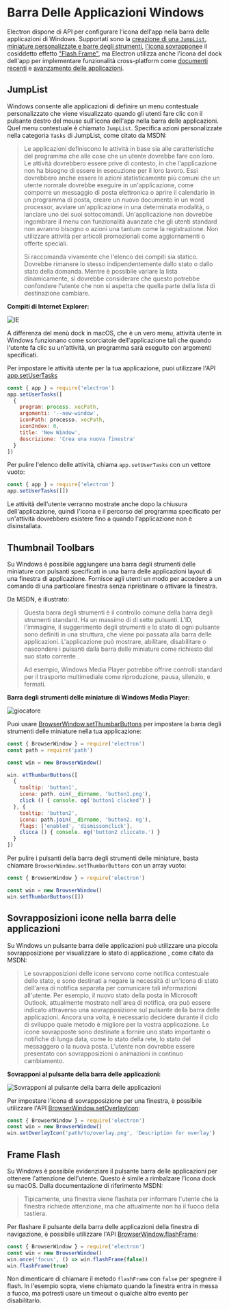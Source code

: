 # Barra Delle Applicazioni Windows

Electron dispone di API per configurare l'icona dell'app nella barra delle applicazioni di Windows. Supportati sono la [creazione di una `JumpList`](#jumplist), [miniature personalizzate e barre degli strumenti](#thumbnail-toolbars), [l'icona sovrappone](#icon-overlays-in-taskbar)e il cosiddetto effetto ["Flash Frame"](#flash-frame), ma Electron utilizza anche l'icona del dock dell'app per implementare funzionalità cross-platform come [documenti recenti](./recent-documents.md) e [avanzamento delle applicazioni](./progress-bar.md).

## JumpList

Windows consente alle applicazioni di definire un menu contestuale personalizzato che viene visualizzato quando gli utenti fare clic con il pulsante destro del mouse sull'icona dell'app nella barra delle applicazioni. Quel menu contestuale è chiamato `JumpList`. Specifica azioni personalizzate nella categoria `Tasks` di JumpList, come citato da MSDN:

> Le applicazioni definiscono le attività in base sia alle caratteristiche del programma che alle cose che un utente dovrebbe fare con loro. Le attività dovrebbero essere prive di contesto, in che l'applicazione non ha bisogno di essere in esecuzione per il loro lavoro. Essi dovrebbero anche essere le azioni statisticamente più comuni che un utente normale dovrebbe eseguire in un'applicazione, come comporre un messaggio di posta elettronica o aprire il calendario in un programma di posta, creare un nuovo documento in un word processor, avviare un'applicazione in una determinata modalità, o lanciare uno dei suoi sottocomandi. Un'applicazione non dovrebbe ingombrare il menu con funzionalità avanzate che gli utenti standard non avranno bisogno o azioni una tantum come la registrazione. Non utilizzare attività per articoli promozionali come aggiornamenti o offerte speciali.
> 
> Si raccomanda vivamente che l'elenco dei compiti sia statico. Dovrebbe rimanere lo stesso indipendentemente dallo stato o dallo stato della domanda. Mentre è possibile variare la lista dinamicamente, si dovrebbe considerare che questo potrebbe confondere l'utente che non si aspetta che quella parte della lista di destinazione cambiare.

__Compiti di Internet Explorer:__

![IE](https://i-msdn.sec.s-msft.com/dynimg/IC420539.png)

A differenza del menù dock in macOS, che è un vero menu, attività utente in Windows funzionano come scorciatoie dell'applicazione tali che quando l'utente fa clic su un'attività, un programma sarà eseguito con argomenti specificati.

Per impostare le attività utente per la tua applicazione, puoi utilizzare l'API [app.setUserTasks](../api/app.md#appsetusertaskstasks-windows)

```javascript
const { app } = require('electron')
app.setUserTasks([
  {
    program: process. xecPath,
    argomenti: '--new-window',
    iconPath: processo. xecPath,
    iconIndex: 0,
    title: 'New Window',
    descrizione: 'Crea una nuova finestra'
  }
])
```

Per pulire l'elenco delle attività, chiama `app.setUserTasks` con un vettore vuoto:

```javascript
const { app } = require('electron')
app.setUserTasks([])
```

Le attività dell'utente verranno mostrate anche dopo la chiusura dell'applicazione, quindi l'icona e il percorso del programma specificato per un'attività dovrebbero esistere fino a quando l'applicazione non è disinstallata.


## Thumbnail Toolbars

Su Windows è possibile aggiungere una barra degli strumenti delle miniature con pulsanti specificati in una barra delle applicazioni layout di una finestra di applicazione. Fornisce agli utenti un modo per accedere a un comando di una particolare finestra senza ripristinare o attivare la finestra.

Da MSDN, è illustrato:

> Questa barra degli strumenti è il controllo comune della barra degli strumenti standard. Ha un massimo di di sette pulsanti. L'ID, l'immagine, il suggerimento degli strumenti e lo stato di ogni pulsante sono definiti in una struttura, che viene poi passata alla barra delle applicazioni. L'applicazione può mostrare, abilitare, disabilitare o nascondere i pulsanti dalla barra delle miniature come richiesto dal suo stato corrente .
> 
> Ad esempio, Windows Media Player potrebbe offrire controlli standard per il trasporto multimediale come riproduzione, pausa, silenzio, e fermati.

__Barra degli strumenti delle miniature di Windows Media Player:__

![giocatore](https://i-msdn.sec.s-msft.com/dynimg/IC420540.png)

Puoi usare [BrowserWindow.setThumbarButtons](../api/browser-window.md#winsetthumbarbuttonsbuttons-windows) per impostare la barra degli strumenti delle miniature nella tua applicazione:

```javascript
const { BrowserWindow } = require('electron')
const path = require('path')

const win = new BrowserWindow()

win. etThumbarButtons([
  {
    tooltip: 'button1',
    icona: path. oin(__dirname, 'button1.png'),
    click () { console. og('button1 clicked') }
  }, {
    tooltip: 'button2',
    icona: path.join(__dirname, 'button2. ng'),
    flags: ['enabled', 'dismissonclick'],
    clicca () { console. og('button2 cliccato.') }
  }
])
```

Per pulire i pulsanti della barra degli strumenti delle miniature, basta chiamare `BrowserWindow.setThumbarButtons` con un array vuoto:

```javascript
const { BrowserWindow } = require('electron')

const win = new BrowserWindow()
win.setThumbarButtons([])
```


## Sovrapposizioni icone nella barra delle applicazioni

Su Windows un pulsante barra delle applicazioni può utilizzare una piccola sovrapposizione per visualizzare lo stato di applicazione , come citato da MSDN:

> Le sovrapposizioni delle icone servono come notifica contestuale dello stato, e sono destinati a negare la necessità di un'icona di stato dell'area di notifica separata per comunicare tali informazioni all'utente. Per esempio, il nuovo stato della posta in Microsoft Outlook, attualmente mostrato nell'area di notifica, ora può essere indicato attraverso una sovrapposizione sul pulsante della barra delle applicazioni. Ancora una volta, è necessario decidere durante il ciclo di sviluppo quale metodo è migliore per la vostra applicazione. Le icone sovrapposte sono destinate a fornire uno stato importante o notifiche di lunga data, come lo stato della rete, lo stato del messaggero o la nuova posta. L'utente non dovrebbe essere presentato con sovrapposizioni o animazioni in continuo cambiamento.

__Sovrapponi al pulsante della barra delle applicazioni:__

![Sovrapponi al pulsante della barra delle applicazioni](https://i-msdn.sec.s-msft.com/dynimg/IC420441.png)

Per impostare l'icona di sovrapposizione per una finestra, è possibile utilizzare l'API [BrowserWindow.setOverlayIcon](../api/browser-window.md#winsetoverlayiconoverlay-description-windows):

```javascript
const { BrowserWindow } = require('electron')
const win = new BrowserWindow()
win.setOverlayIcon('path/to/overlay.png', 'Description for overlay')
```


## Frame Flash

Su Windows è possibile evidenziare il pulsante barra delle applicazioni per ottenere l'attenzione dell'utente. Questo è simile a rimbalzare l'icona dock su macOS. Dalla documentazione di riferimento MSDN:

> Tipicamente, una finestra viene flashata per informare l'utente che la finestra richiede attenzione, ma che attualmente non ha il fuoco della tastiera.

Per flashare il pulsante della barra delle applicazioni della finestra di navigazione, è possibile utilizzare l'API [BrowserWindow.flashFrame](../api/browser-window.md#winflashframeflag):

```javascript
const { BrowserWindow } = require('electron')
const win = new BrowserWindow()
win.once('focus', () => win.flashFrame(false))
win.flashFrame(true)
```

Non dimenticare di chiamare il metodo `flashFrame` con `false` per spegnere il flash. In l'esempio sopra, viene chiamato quando la finestra entra in messa a fuoco, ma potresti usare un timeout o qualche altro evento per disabilitarlo.
